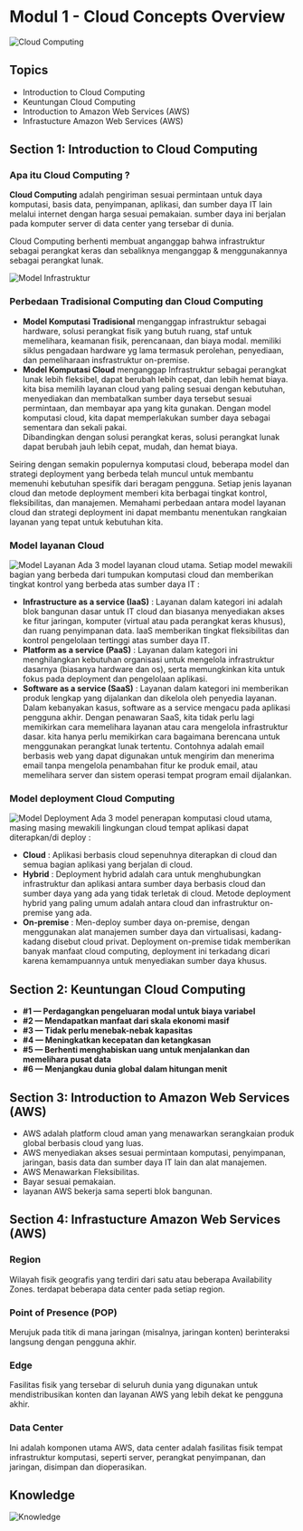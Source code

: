 
# Modul 1 - Cloud Concepts Overview

![Cloud Computing](https://github.com/ryhnvp/100DaysOfAwan/assets/124799992/61dd3926-a7cc-41ce-b453-50af03543e0d)

## Topics
- Introduction to Cloud Computing
- Keuntungan Cloud Computing
- Introduction to Amazon Web Services (AWS)
- Infrastucture Amazon Web Services (AWS)

## Section 1: Introduction to Cloud Computing
### Apa itu Cloud Computing ?
**Cloud Computing** adalah pengiriman sesuai permintaan untuk daya komputasi, basis data, penyimpanan, aplikasi, dan sumber daya IT lain melalui internet dengan harga sesuai pemakaian. sumber daya ini berjalan pada komputer server di data center yang tersebar di dunia.

Cloud Computing berhenti membuat anganggap bahwa infrastruktur sebagai perangkat keras dan sebaliknya menganggap & menggunakannya sebagai perangkat lunak.

![Model Infrastruktur](https://github.com/ryhnvp/100DaysOfAwan/assets/124799992/a537b89b-478d-426f-9644-bb4334c55d61)

### Perbedaan Tradisional Computing dan Cloud Computing
- **Model Komputasi Tradisional** menganggap infrastruktur sebagai hardware, solusi perangkat fisik yang butuh ruang, staf untuk memelihara, keamanan fisik, perencanaan, dan biaya modal. memiliki siklus pengadaan hardware yg lama termasuk perolehan, penyediaan, dan pemeliharaan insfrastruktur on-premise.
- **Model Komputasi Cloud** menganggap Infrastruktur sebagai perangkat lunak lebih fleksibel, dapat berubah lebih cepat, dan lebih hemat biaya. kita bisa memilih layanan cloud yang paling sesuai dengan kebutuhan, menyediakan dan membatalkan sumber daya tersebut sesuai permintaan, dan membayar apa yang kita gunakan. Dengan model komputasi cloud, kita dapat memperlakukan sumber daya sebagai sementara dan sekali pakai.
<br>Dibandingkan dengan solusi perangkat keras, solusi perangkat lunak dapat berubah jauh lebih cepat, mudah, dan hemat biaya.

Seiring dengan semakin populernya komputasi cloud, beberapa model dan strategi deployment yang berbeda telah muncul untuk membantu memenuhi kebutuhan spesifik dari beragam pengguna. Setiap jenis layanan cloud dan metode deployment memberi kita berbagai tingkat kontrol, fleksibilitas, dan manajemen. Memahami perbedaan antara model layanan cloud dan strategi deployment ini dapat membantu menentukan rangkaian layanan yang tepat untuk kebutuhan kita.

### Model layanan Cloud
![Model Layanan](https://github.com/ryhnvp/100DaysOfAwan/assets/124799992/7f4f976b-9556-4090-a4af-cb96b42bbbd8)
Ada 3 model layanan cloud utama. Setiap model mewakili bagian yang berbeda dari tumpukan komputasi cloud dan memberikan tingkat kontrol yang berbeda atas sumber daya IT :
- **Infrastructure as a service (IaaS)** : Layanan dalam kategori ini adalah blok bangunan dasar untuk IT cloud dan biasanya menyediakan akses ke fitur jaringan, komputer (virtual atau pada perangkat keras khusus), dan ruang penyimpanan data. IaaS memberikan tingkat fleksibilitas dan kontrol pengelolaan tertinggi atas sumber daya IT.
- **Platform as a service (PaaS)** : Layanan dalam kategori ini menghilangkan kebutuhan organisasi untuk mengelola infrastruktur dasarnya (biasanya hardware dan os), serta memungkinkan kita untuk fokus pada deployment dan pengelolaan aplikasi.
- **Software as a service (SaaS)** : Layanan dalam kategori ini memberikan produk lengkap yang dijalankan dan dikelola oleh penyedia layanan. Dalam kebanyakan kasus, software as a service mengacu pada aplikasi pengguna akhir. Dengan penawaran SaaS, kita tidak perlu lagi memikirkan cara memelihara layanan atau cara mengelola infrastruktur dasar. kita hanya perlu memikirkan cara bagaimana berencana untuk menggunakan perangkat lunak tertentu. Contohnya adalah email berbasis web yang dapat digunakan untuk mengirim dan menerima email tanpa mengelola penambahan fitur ke produk email, atau memelihara server dan sistem operasi tempat program email dijalankan.

### Model deployment Cloud Computing
![Model Deployment](https://github.com/ryhnvp/100DaysOfAwan/assets/124799992/ed6895e5-b649-4d61-adc4-c2dd382c692f)
Ada 3 model penerapan komputasi cloud utama, masing masing mewakili lingkungan cloud tempat aplikasi dapat diterapkan/di deploy :
- **Cloud** : Aplikasi berbasis cloud sepenuhnya diterapkan di cloud dan semua bagian aplikasi yang berjalan di cloud.
- **Hybrid** : Deployment hybrid adalah cara untuk menghubungkan infrastruktur dan aplikasi antara sumber daya berbasis cloud dan sumber daya yang ada yang tidak terletak di cloud. Metode deployment hybrid yang paling umum adalah antara cloud dan infrastruktur on-premise yang ada.
- **On-premise** : Men-deploy sumber daya on-premise, dengan menggunakan alat manajemen sumber daya dan virtualisasi, kadang-kadang disebut cloud privat. Deployment on-premise tidak memberikan banyak manfaat cloud computing, deployment ini terkadang dicari karena kemampuannya untuk menyediakan sumber daya khusus.

## Section 2: Keuntungan Cloud Computing
- **#1 — Perdagangkan pengeluaran modal untuk biaya variabel**
- **#2 — Mendapatkan manfaat dari skala ekonomi masif**
- **#3 — Tidak perlu menebak-nebak kapasitas**
- **#4 — Meningkatkan kecepatan dan ketangkasan**
- **#5 — Berhenti menghabiskan uang untuk menjalankan dan memelihara pusat data**
- **#6 — Menjangkau dunia global dalam hitungan menit**

## Section 3: Introduction to Amazon Web Services (AWS)
- AWS adalah platform cloud aman yang menawarkan serangkaian produk global berbasis cloud yang luas.
- AWS menyediakan akses sesuai permintaan komputasi, penyimpanan, jaringan, basis data dan sumber daya IT lain dan alat manajemen.
- AWS Menawarkan Fleksibilitas.
- Bayar sesuai pemakaian.
- layanan AWS bekerja sama seperti blok bangunan.

## Section 4: Infrastucture Amazon Web Services (AWS)
### Region
Wilayah fisik geografis yang terdiri dari satu atau beberapa Availability Zones. terdapat beberapa data center pada setiap region.
### Point of Presence (POP)
Merujuk pada titik di mana jaringan (misalnya, jaringan konten) berinteraksi langsung dengan pengguna akhir.
### Edge
Fasilitas fisik yang tersebar di seluruh dunia yang digunakan untuk mendistribusikan konten dan layanan AWS yang lebih dekat ke pengguna akhir.
### Data Center
Ini adalah komponen utama AWS, data center adalah fasilitas fisik tempat infrastruktur komputasi, seperti server, perangkat penyimpanan, dan jaringan, disimpan dan dioperasikan.

## Knowledge
![Knowledge](https://github.com/ryhnvp/100DaysOfAwan/assets/124799992/e615f6dc-162b-42bd-a881-c8df26dbf111)
